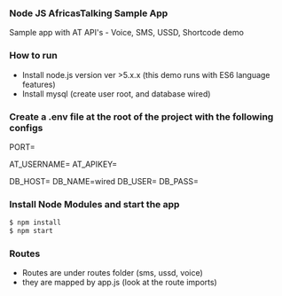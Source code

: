 ### Node JS AfricasTalking Sample App

Sample app with AT API's - Voice, SMS, USSD, Shortcode demo


### How to run

- Install node.js version ver >5.x.x (this demo runs with ES6 language features)
- Install mysql (create user root, and database wired)


### Create a .env file at the root of the project with the following configs

PORT=

AT_USERNAME=
AT_APIKEY=

DB_HOST=
DB_NAME=wired
DB_USER=
DB_PASS=


### Install Node Modules and start the app

```bash
$ npm install
$ npm start
```


### Routes

- Routes are under routes folder (sms, ussd, voice)
- they are mapped by app.js (look at the route imports)
